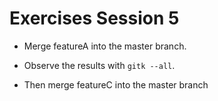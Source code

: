 # Exercises Session 5


* Merge featureA into the master branch.
* Observe the results with `gitk --all`.

* Then merge featureC into the master branch


